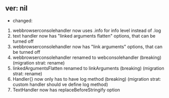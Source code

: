 ## ver: nil

- changed:

1. webbrowserconsolehandler now uses .info for info level instead of .log
2. text handler now has "linked arguments flatten" options, that can be turned off
3. webbrowserconsolehandler now has "link arguments" options, that can be turned off
4. webbrowserconsolehandler renamed to webconsolehandler (breaking) (migration strat: rename)
5. linkedArgumentsFlatten renamed to linkArguments (breaking) (migration strat: rename)
6. Handler{} now only has to have log method (breaking) (migration strat: custom handler should ve define log method)
7. TextHandler now has replaceBeforeStringify option